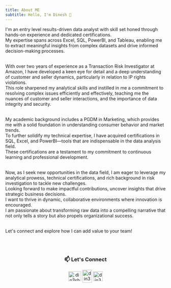 ```yaml
---
title: About ME
subtitle: Hello, I'm Dinesh 👋
---
```


I'm an entry level results-driven data analyst with skill set honed through hands-on experience and dedicated certifications. <br>
My expertise spans across Excel, SQL, PowerBI, and Tableau, enabling me to extract meaningful insights from complex datasets and drive informed decision-making processes.
<br><br>

With over two years of experience as a Transaction Risk Investigator at Amazon, I have developed a keen eye for detail and a deep understanding of customer and seller dynamics, particularly in relation to IP rights violations. <br> This role sharpened my analytical skills and instilled in me a commitment to resolving complex issues efficiently and effectively, teaching me the nuances of customer and seller interactions, and the importance of data integrity and security.
<br><br>

My academic background includes a PGDM in Marketing, which provides me with a solid foundation in understanding consumer behavior and market trends. <br>
To further solidify my technical expertise, I have acquired certifications in SQL, Excel, and PowerBI—tools that are indispensable in the data analysis field.<br> These certifications are a testament to my commitment to continuous learning and professional development.<br><br>

Now, as I seek new opportunities in the data field, I am eager to leverage my analytical prowess, technical certifications, and rich background in risk investigation to tackle new challenges. <br>
Looking forward to make impactful contributions, uncover insights that drive strategic business decisions. <br> I want to thrive in dynamic, collaborative environments where innovation is encouraged.<br>
I am passionate about transforming raw data into a compelling narrative that not only tells a story but also propels organizational success.
<br><br>

Let's connect and explore how I can add value to your team!

<br> <br>
<h3 align="center"> 📫 Let's Connect </h3>
<p align=" center">
<a href="https://github.com/din3shn" target="blank"><img align="center" src="https://github.com/din3shn/din3shn.github.io/assets/160537914/a82d25c4-af44-47b8-9607-8e175ec07291" alt="din3shn" height="30" width="40" /></a>
<a href="https://linkedin.com/in/din3shn" target="blank"><img align="center" src="https://raw.githubusercontent.com/rahuldkjain/github-profile-readme-generator/master/src/images/icons/Social/linked-in-alt.svg" alt="din3shn" height="40" width="30" /></a>
<a href="https://www.hackerrank.com/din3shn" target="blank"><img align="center" src="https://raw.githubusercontent.com/rahuldkjain/github-profile-readme-generator/master/src/images/icons/Social/hackerrank.svg" alt="din3shn" height="30" width="30" /></a>
</p>
